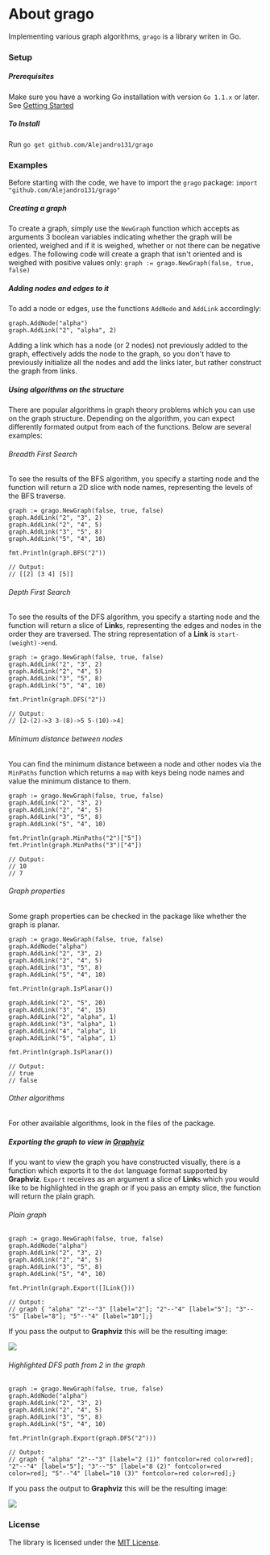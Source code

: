 # About grago

Implementing various graph algorithms, `grago` is a library writen in Go.

### Setup

##### Prerequisites

Make sure you have a working Go installation with version `Go 1.1.x` or later.
See [Getting Started](http://golang.org/doc/install.html)

##### To Install
Run ```go get github.com/Alejandro131/grago```

### Examples

Before starting with the code, we have to import the `grago` package:
```import "github.com/Alejandro131/grago"```

##### Creating a graph

To create a graph, simply use the `NewGraph` function which accepts as arguments
3 boolean variables indicating whether the graph will be oriented, weighed and
if it is weighed, whether or not there can be negative edges. The following code
will create a graph that isn't oriented and is weighed with positive values only:
```graph := grago.NewGraph(false, true, false)```

##### Adding nodes and edges to it

To add a node or edges, use the functions `AddNode` and `AddLink` accordingly:
```
graph.AddNode("alpha")
graph.AddLink("2", "alpha", 2)
```
Adding a link which has a node (or 2 nodes) not previously added to the graph,
effectively adds the node to the graph, so you don't have to previously initialize
all the nodes and add the links later, but rather construct the graph from links.

##### Using algorithms on the structure

There are popular algorithms in graph theory problems which you can use on the graph
structure. Depending on the algorithm, you can expect differently formated output from
each of the functions. Below are several examples:

###### Breadth First Search

To see the results of the BFS algorithm, you specify a starting node and the function will
return a 2D slice with node names, representing the levels of the BFS traverse.
```
graph := grago.NewGraph(false, true, false)
graph.AddLink("2", "3", 2)
graph.AddLink("2", "4", 5)
graph.AddLink("3", "5", 8)
graph.AddLink("5", "4", 10)

fmt.Println(graph.BFS("2"))

// Output:
// [[2] [3 4] [5]]
```

###### Depth First Search

To see the results of the DFS algorithm, you specify a starting node and the function will
return a slice of **Link**s, representing the edges and nodes in the order they are traversed.
The string representation of a **Link** is ```start-(weight)->end```.
```
graph := grago.NewGraph(false, true, false)
graph.AddLink("2", "3", 2)
graph.AddLink("2", "4", 5)
graph.AddLink("3", "5", 8)
graph.AddLink("5", "4", 10)

fmt.Println(graph.DFS("2"))

// Output:
// [2-(2)->3 3-(8)->5 5-(10)->4]
```

###### Minimum distance between nodes

You can find the minimum distance between a node and other nodes via the `MinPaths` function
which returns a `map` with keys being node names and value the minimum distance to them.
```
graph := grago.NewGraph(false, true, false)
graph.AddLink("2", "3", 2)
graph.AddLink("2", "4", 5)
graph.AddLink("3", "5", 8)
graph.AddLink("5", "4", 10)

fmt.Println(graph.MinPaths("2")["5"])
fmt.Println(graph.MinPaths("3")["4"])

// Output:
// 10
// 7
```

###### Graph properties

Some graph properties can be checked in the package like whether the graph is planar.
```
graph := grago.NewGraph(false, true, false)
graph.AddNode("alpha")
graph.AddLink("2", "3", 2)
graph.AddLink("2", "4", 5)
graph.AddLink("3", "5", 8)
graph.AddLink("5", "4", 10)

fmt.Println(graph.IsPlanar())

graph.AddLink("2", "5", 20)
graph.AddLink("3", "4", 15)
graph.AddLink("2", "alpha", 1)
graph.AddLink("3", "alpha", 1)
graph.AddLink("4", "alpha", 1)
graph.AddLink("5", "alpha", 1)

fmt.Println(graph.IsPlanar())

// Output:
// true
// false
```

###### Other algorithms

For other available algorithms, look in the files of the package.

##### Exporting the graph to view in [Graphviz](http://www.graphviz.org/)

If you want to view the graph you have constructed visually, there is a function
which exports it to the `dot` language format supported by **Graphviz**. `Export` receives
as an argument a slice of **Link**s which you would like to be highlighted in the graph or
if you pass an empty slice, the function will return the plain graph.

###### Plain graph

```
graph := grago.NewGraph(false, true, false)
graph.AddNode("alpha")
graph.AddLink("2", "3", 2)
graph.AddLink("2", "4", 5)
graph.AddLink("3", "5", 8)
graph.AddLink("5", "4", 10)

fmt.Println(graph.Export([]Link{}))

// Output:
// graph { "alpha" "2"--"3" [label="2"]; "2"--"4" [label="5"]; "3"--"5" [label="8"]; "5"--"4" [label="10"];}
```

If you pass the output to **Graphviz** this will be the resulting image:

![](graph.png)

###### Highlighted DFS path from 2 in the graph

```
graph := grago.NewGraph(false, true, false)
graph.AddNode("alpha")
graph.AddLink("2", "3", 2)
graph.AddLink("2", "4", 5)
graph.AddLink("3", "5", 8)
graph.AddLink("5", "4", 10)

fmt.Println(graph.Export(graph.DFS("2")))

// Output:
// graph { "alpha" "2"--"3" [label="2 (1)" fontcolor=red color=red]; "2"--"4" [label="5"]; "3"--"5" [label="8 (2)" fontcolor=red color=red]; "5"--"4" [label="10 (3)" fontcolor=red color=red];}
```

If you pass the output to **Graphviz** this will be the resulting image:

![](graphHighlights.png)

### License

The library is licensed under the [MIT License](LICENSE).